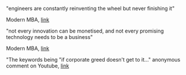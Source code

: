 "engineers are constantly reinventing the wheel but never finishing it"

Modern MBA, [link](https://inv.nadeko.net/watch?v=pOuBCk8XMC8&listen=false) 

"not every innovation can be monetised, and not every promising technology needs to be a business"

Modern MBA, [link](https://inv.nadeko.net/watch?v=pOuBCk8XMC8&listen=false) 

"The keywords being "if corporate greed doesn't get to it..."
anonymous comment on Youtube, [link](https://www.youtube.com/watch?v=wAgDicfEWFY)
